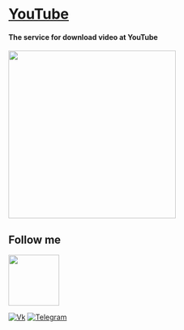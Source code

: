 # [YouTube](https://t.me/YouTubeinChat)

#### The service for download video at YouTube
<a href="https://www.youtube.com/">
    <img src="https://www.youtube.com/about/static/svgs/icons/brand-resources/YouTube-logo-full_color_dark.svg" width="330">
</a>

Follow me
---------
<a href="https://github.com/Flaiers">
    <img src="https://github.githubassets.com/images/modules/logos_page/Octocat.png" width="100">
</a>

[![Vk](https://img.shields.io/badge/-vkontakte-2DBBE0?style=for-the-badge&logo=vk&logoColor=FFEDFB)](https://vk.com/flaiers)
[![Telegram](https://img.shields.io/badge/-telegram-1552B5?style=for-the-badge&logo=telegram&logoColor=FFEDFB)](https://t.me/flaiers)

